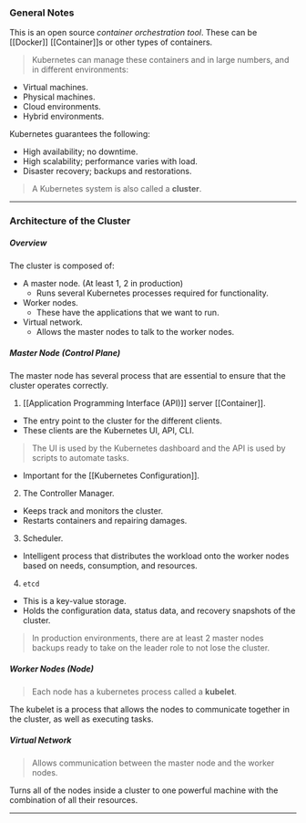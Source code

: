 
### General Notes

This is an open source *container orchestration tool*. These can be [[Docker]] [[Container]]s or other types of containers.

> Kubernetes can manage these containers and in large numbers, and in different environments:
* Virtual machines.
* Physical machines.
* Cloud environments.
* Hybrid environments.

Kubernetes guarantees the following:
* High availability; no downtime.
* High scalability; performance varies with load.
* Disaster recovery; backups and restorations.

> A Kubernetes system is also called a **cluster**.

---
### Architecture of the Cluster

##### Overview
The cluster is composed of:
* A master node. (At least 1, 2 in production)
	* Runs several Kubernetes processes required for functionality.
* Worker nodes.
	* These have the applications that we want to run.
* Virtual network.
	* Allows the master nodes to talk to the worker nodes.
##### Master Node (Control Plane)

The master node has several process that are essential to ensure that the cluster operates correctly.

1. [[Application Programming Interface (API)]] server [[Container]].
* The entry point to the cluster for the different clients.
* These clients are the Kubernetes UI, API, CLI. 
> The UI is used by the Kubernetes dashboard and the API is used by scripts to automate tasks.
* Important for the [[Kubernetes Configuration]].

2. The Controller Manager.
* Keeps track and monitors the cluster.
* Restarts containers and repairing damages.

3. Scheduler.
* Intelligent process that distributes the workload onto the worker nodes based on needs, consumption, and resources.

4. `etcd`
* This is a key-value storage.
* Holds the configuration data, status data, and recovery snapshots of the cluster.

> In production environments, there are at least 2 master nodes backups ready to take on the leader role to not lose the cluster.

##### Worker Nodes (Node)

> Each node has a kubernetes process called a **kubelet**.

The kubelet is a process that allows the nodes to communicate together in the cluster, as well as executing tasks.

##### Virtual Network

> Allows communication between the master node and the worker nodes.

Turns all of the nodes inside a cluster to one powerful machine with the combination of all their resources.

---
